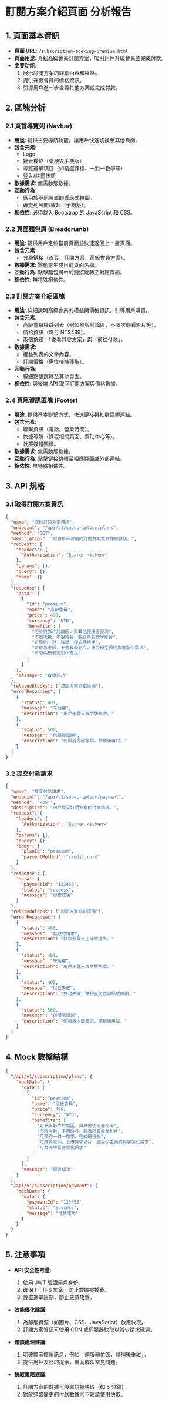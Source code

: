 # 訂閱方案介紹頁面 分析報告

## 1. 頁面基本資訊
- **頁面 URL**: `/subscription-booking-premium.html`
- **頁面用途**: 介紹高級會員訂閱方案，吸引用戶升級會員並完成付款。
- **主要功能**:
  1. 展示訂閱方案的詳細內容和權益。
  2. 提供升級會員的價格資訊。
  3. 引導用戶進一步查看其他方案或完成付款。

## 2. 區塊分析

### 2.1 頁首導覽列 (Navbar)
- **用途**: 提供主要導航功能，讓用戶快速切換至其他頁面。
- **包含元素**:
  - Logo
  - 搜索欄位（桌機與手機版）
  - 導覽選單項目（如精選課程、一對一教學等）
  - 登入/註冊按鈕
- **數據需求**: 無需動態數據。
- **互動行為**:
  - 應用於不同裝置的響應式視圖。
  - 導覽列展開/收起（手機版）。
- **相依性**: 必須載入 Bootstrap 的 JavaScript 和 CSS。

### 2.2 頁面麵包屑 (Breadcrumb)
- **用途**: 提供用戶定位當前頁面並快速返回上一層頁面。
- **包含元素**:
  - 分層鏈接（首頁、訂閱方案、高級會員方案）。
- **數據需求**: 需動態生成目前頁面名稱。
- **互動行為**: 點擊麵包屑中的鏈接跳轉至對應頁面。
- **相依性**: 無特殊相依性。

### 2.3 訂閱方案介紹區塊
- **用途**: 詳細說明高級會員的權益與價格資訊，引導用戶購買。
- **包含元素**:
  - 高級會員權益列表（例如參與討論區、不限次觀看影片等）。
  - 價格資訊（每月 NT$499）。
  - 兩個按鈕：「查看其它方案」與「前往付款」。
- **數據需求**:
  - 權益列表的文字內容。
  - 訂閱價格（需從後端獲取）。
- **互動行為**:
  - 按鈕點擊跳轉至其他頁面。
- **相依性**: 與後端 API 取回訂閱方案與價格數據。

### 2.4 頁尾資訊區塊 (Footer)
- **用途**: 提供基本聯繫方式、快速鏈接與社群媒體連結。
- **包含元素**:
  - 聯繫資訊（電話、營業時間）。
  - 快速導航（課程相關頁面、幫助中心等）。
  - 社群媒體圖標。
- **數據需求**: 無需動態數據。
- **互動行為**: 點擊鏈接跳轉至相應頁面或外部連結。
- **相依性**: 無特殊相依性。

## 3. API 規格

### 3.1 取得訂閱方案資訊
```json
{
  "name": "取得訂閱方案資訊",
  "endpoint": "/api/v1/subscription/plans",
  "method": "GET",
  "description": "取得所有可用的訂閱方案及其詳細資訊。",
  "request": {
    "headers": {
      "Authorization": "Bearer <token>"
    },
    "params": {},
    "query": {},
    "body": {}
  },
  "response": {
    "data": [
      {
        "id": "premium",
        "name": "高級會員",
        "price": 499,
        "currency": "NTD",
        "benefits": [
          "可參與影片討論區，與其他使用者交流",
          "不限次數、不限時長，觀看所有教學影片",
          "可預約一對一教學、程式碼檢視",
          "可成為老師，上傳教學影片，接受學生預約與客製化需求",
          "可發佈學習客製化需求"
        ]
      }
    ],
    "message": "取得成功"
  },
  "relatedBlocks": ["訂閱方案介紹區塊"],
  "errorResponses": [
    {
      "status": 401,
      "message": "未授權",
      "description": "用戶未登入或令牌無效。"
    },
    {
      "status": 500,
      "message": "伺服器錯誤",
      "description": "伺服器內部錯誤，請稍後再試。"
    }
  ]
}
```

### 3.2 提交付款請求
```json
{
  "name": "提交付款請求",
  "endpoint": "/api/v1/subscription/payment",
  "method": "POST",
  "description": "用戶提交訂閱方案的付款請求。",
  "request": {
    "headers": {
      "Authorization": "Bearer <token>"
    },
    "params": {},
    "query": {},
    "body": {
      "planId": "premium",
      "paymentMethod": "credit_card"
    }
  },
  "response": {
    "data": {
      "paymentId": "123456",
      "status": "success",
      "message": "付款成功"
    }
  },
  "relatedBlocks": ["訂閱方案介紹區塊"],
  "errorResponses": [
    {
      "status": 400,
      "message": "無效的請求",
      "description": "請求參數不正確或遺失。"
    },
    {
      "status": 401,
      "message": "未授權",
      "description": "用戶未登入或令牌無效。"
    },
    {
      "status": 402,
      "message": "付款失敗",
      "description": "支付失敗，請檢查付款資訊或餘額。"
    },
    {
      "status": 500,
      "message": "伺服器錯誤",
      "description": "伺服器內部錯誤，請稍後再試。"
    }
  ]
}
```

## 4. Mock 數據結構
```json
{
  "/api/v1/subscription/plans": {
    "mockData": {
      "data": [
        {
          "id": "premium",
          "name": "高級會員",
          "price": 499,
          "currency": "NTD",
          "benefits": [
            "可參與影片討論區，與其他使用者交流",
            "不限次數、不限時長，觀看所有教學影片",
            "可預約一對一教學、程式碼檢視",
            "可成為老師，上傳教學影片，接受學生預約與客製化需求",
            "可發佈學習客製化需求"
          ]
        }
      ],
      "message": "取得成功"
    }
  },
  "/api/v1/subscription/payment": {
    "mockData": {
      "data": {
        "paymentId": "123456",
        "status": "success",
        "message": "付款成功"
      }
    }
  }
}
```

## 5. 注意事項
- **API 安全性考量**:
  1. 使用 JWT 驗證用戶身份。
  2. 確保 HTTPS 加密，防止數據被攔截。
  3. 設置速率限制，防止惡意攻擊。

- **效能優化建議**:
  1. 為靜態資源（如圖片、CSS、JavaScript）啟用快取。
  2. 訂閱方案資訊可使用 CDN 或伺服器快取以減少請求延遲。

- **錯誤處理建議**:
  1. 明確顯示錯誤訊息，例如「伺服器忙碌，請稍後重試」。
  2. 提供用戶友好的提示，幫助解決常見問題。

- **快取策略建議**:
  1. 訂閱方案的數據可設置短期快取（如 5 分鐘）。
  2. 對於頻繁變更的付款數據則不建議使用快取。
